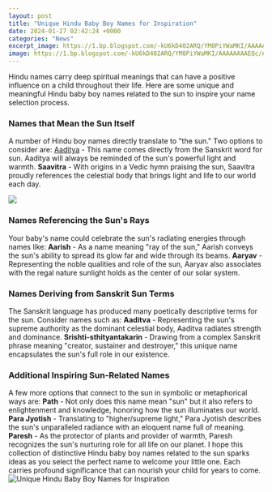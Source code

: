 ```yaml
---
layout: post
title: "Unique Hindu Baby Boy Names for Inspiration"
date: 2024-01-27 02:42:24 +0000
categories: "News"
excerpt_image: https://1.bp.blogspot.com/-kU6kD402ARQ/YM8PiYWaMKI/AAAAAAAAEQc/At68eV3b1CwjPnUVCmN1z_PcvTjaDjAVwCLcBGAsYHQ/s2048/hindu%2Bbaby%2Bboys.jpg
image: https://1.bp.blogspot.com/-kU6kD402ARQ/YM8PiYWaMKI/AAAAAAAAEQc/At68eV3b1CwjPnUVCmN1z_PcvTjaDjAVwCLcBGAsYHQ/s2048/hindu%2Bbaby%2Bboys.jpg
---
```


Hindu names carry deep spiritual meanings that can have a positive influence on a child throughout their life. Here are some unique and meaningful Hindu baby boy names related to the sun to inspire your name selection process.
### Names that Mean the Sun Itself
A number of Hindu boy names directly translate to "the sun." Two options to consider are:
[Aaditya](https://store.fi.io.vn/xmas-light-shiba-inu-dog-design-matching-christmas-pajama-2) - This name comes directly from the Sanskrit word for sun. Aaditya will always be reminded of the sun's powerful light and warmth. 
**Saavitra** - With origins in a Vedic hymn praising the sun, Saavitra proudly references the celestial body that brings light and life to our world each day.

![](https://i.pinimg.com/originals/7a/b9/e3/7ab9e3d99f417d90d4550b5f069de867.jpg)
### Names Referencing the Sun's Rays
Your baby's name could celebrate the sun's radiating energies through names like:
**Aarish** - As a name meaning "ray of the sun," Aarish conveys the sun's ability to spread its glow far and wide through its beams. 
**Aaryav** - Representing the noble qualities and role of the sun, Aaryav also associates with the regal nature sunlight holds as the center of our solar system.
### Names Deriving from Sanskrit Sun Terms
The Sanskrit language has produced many poetically descriptive terms for the sun. Consider names such as: 
**Aaditva** - Representing the sun's supreme authority as the dominant celestial body, Aaditva radiates strength and dominance.
**Srishti-sthityantakarin** - Drawing from a complex Sanskrit phrase meaning "creator, sustainer and destroyer," this unique name encapsulates the sun's full role in our existence.
### Additional Inspiring Sun-Related Names
A few more options that connect to the sun in symbolic or metaphorical ways are:
**Path** - Not only does this name mean "sun" but it also refers to enlightenment and knowledge, honoring how the sun illuminates our world. 
**Para Jyotish** - Translating to "higher/supreme light," Para Jyotish describes the sun's unparalleled radiance with an eloquent name full of meaning.
**Paresh** - As the protector of plants and provider of warmth, Paresh recognizes the sun's nurturing role for all life on our planet.
I hope this collection of distinctive Hindu baby boy names related to the sun sparks ideas as you select the perfect name to welcome your little one. Each carries profound significance that can nourish your child for years to come.
![Unique Hindu Baby Boy Names for Inspiration](https://1.bp.blogspot.com/-kU6kD402ARQ/YM8PiYWaMKI/AAAAAAAAEQc/At68eV3b1CwjPnUVCmN1z_PcvTjaDjAVwCLcBGAsYHQ/s2048/hindu%2Bbaby%2Bboys.jpg)
